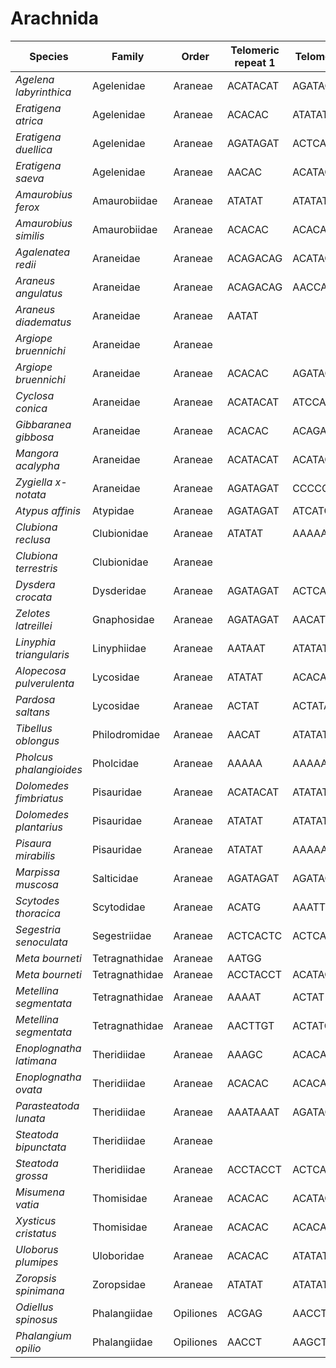 # Arachnida

| Species | Family | Order | Telomeric repeat 1 | Telomeric repeat 2 | Data type |
| -- | --- | --- | --- | --- | --- |
| *Agelena labyrinthica* | Agelenidae | Araneae | ACATACAT | AGATAGAT | pacbio |
| *Eratigena atrica* | Agelenidae | Araneae | ACACAC | ATATAT | pacbio |
| *Eratigena duellica* | Agelenidae | Araneae | AGATAGAT | ACTCACTC | pacbio |
| *Eratigena saeva* | Agelenidae | Araneae | AACAC | ACATACAT | pacbio |
| *Amaurobius ferox* | Amaurobiidae | Araneae | ATATAT | ATATATAT | pacbio |
| *Amaurobius similis* | Amaurobiidae | Araneae | ACACAC | ACACACAC | pacbio |
| *Agalenatea redii* | Araneidae | Araneae | ACAGACAG | ACATACAT | pacbio |
| *Araneus angulatus* | Araneidae | Araneae | ACAGACAG | AACCAACC | pacbio |
| *Araneus diadematus* | Araneidae | Araneae | AATAT |  | pacbio |
| *Argiope bruennichi* | Araneidae | Araneae |  |  | assembly |
| *Argiope bruennichi* | Araneidae | Araneae | ACACAC | AGATAGAT | pacbio |
| *Cyclosa conica* | Araneidae | Araneae | ACATACAT | ATCCATCC | pacbio |
| *Gibbaranea gibbosa* | Araneidae | Araneae | ACACAC | ACAGACAG | pacbio |
| *Mangora acalypha* | Araneidae | Araneae | ACATACAT | ACATACATACAT | pacbio |
| *Zygiella x-notata* | Araneidae | Araneae | AGATAGAT | CCCCC | pacbio |
| *Atypus affinis* | Atypidae | Araneae | AGATAGAT | ATCATC | pacbio |
| *Clubiona reclusa* | Clubionidae | Araneae | ATATAT | AAAAAA | pacbio |
| *Clubiona terrestris* | Clubionidae | Araneae |  |  | pacbio |
| *Dysdera crocata* | Dysderidae | Araneae | AGATAGAT | ACTCACTC | pacbio |
| *Zelotes latreillei* | Gnaphosidae | Araneae | AGATAGAT | AACAT | pacbio |
| *Linyphia triangularis* | Linyphiidae | Araneae | AATAAT | ATATAT | pacbio |
| *Alopecosa pulverulenta* | Lycosidae | Araneae | ATATAT | ACACAC | pacbio |
| *Pardosa saltans* | Lycosidae | Araneae | ACTAT | ACTATACTAT | pacbio |
| *Tibellus oblongus* | Philodromidae | Araneae | AACAT | ATATAT | pacbio |
| *Pholcus phalangioides* | Pholcidae | Araneae | AAAAA | AAAAAA | pacbio |
| *Dolomedes fimbriatus* | Pisauridae | Araneae | ACATACAT | ATATAT | pacbio |
| *Dolomedes plantarius* | Pisauridae | Araneae | ATATAT | ATATATAT | assembly |
| *Pisaura mirabilis* | Pisauridae | Araneae | ATATAT | AAAAA | pacbio |
| *Marpissa muscosa* | Salticidae | Araneae | AGATAGAT | AGATAGATAGAT | pacbio |
| *Scytodes thoracica* | Scytodidae | Araneae | ACATG | AAATTGTCTAATAAT | pacbio |
| *Segestria senoculata* | Segestriidae | Araneae | ACTCACTC | ACTCACTCACTC | pacbio |
| *Meta bourneti* | Tetragnathidae | Araneae | AATGG |  | assembly |
| *Meta bourneti* | Tetragnathidae | Araneae | ACCTACCT | ACATACAT | pacbio |
| *Metellina segmentata* | Tetragnathidae | Araneae | AAAAT | ACTAT | assembly |
| *Metellina segmentata* | Tetragnathidae | Araneae | AACTTGT | ACTATGG | pacbio |
| *Enoplognatha latimana* | Theridiidae | Araneae | AAAGC | ACACAC | pacbio |
| *Enoplognatha ovata* | Theridiidae | Araneae | ACACAC | ACACACAC | pacbio |
| *Parasteatoda lunata* | Theridiidae | Araneae | AAATAAAT | AGATAGAT | pacbio |
| *Steatoda bipunctata* | Theridiidae | Araneae |  |  | pacbio |
| *Steatoda grossa* | Theridiidae | Araneae | ACCTACCT | ACTCACTC | pacbio |
| *Misumena vatia* | Thomisidae | Araneae | ACACAC | ACATACAT | pacbio |
| *Xysticus cristatus* | Thomisidae | Araneae | ACACAC | ACACACAC | pacbio |
| *Uloborus plumipes* | Uloboridae | Araneae | ACACAC | ATATAT | pacbio |
| *Zoropsis spinimana* | Zoropsidae | Araneae | ATATAT | ATATATAT | pacbio |
| *Odiellus spinosus* | Phalangiidae | Opiliones | ACGAG | AACCT | pacbio |
| *Phalangium opilio* | Phalangiidae | Opiliones | AACCT | AAGCT | pacbio |
